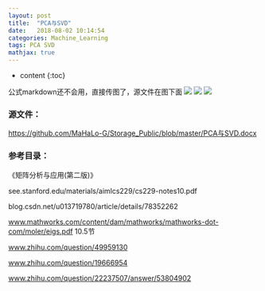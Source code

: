 ```yaml
---
layout: post
title:  "PCA与SVD"
date:   2018-08-02 10:14:54
categories: Machine_Learning
tags: PCA SVD
mathjax: true
---
```


* content
{:toc}



公式markdown还不会用，直接传图了，源文件在图下面
![](https://raw.githubusercontent.com/MaHaLo-G/Storage_Public/master/2018-08-02-1.jpg)
![](
https://raw.githubusercontent.com/MaHaLo-G/Storage_Public/master/2018-08-02-2.jpg)
![](
https://raw.githubusercontent.com/MaHaLo-G/Storage_Public/master/2018-08-02-3.jpg)

### 源文件：
https://github.com/MaHaLo-G/Storage_Public/blob/master/PCA与SVD.docx


### 参考目录：
《矩阵分析与应用(第二版)》

see.stanford.edu/materials/aimlcs229/cs229-notes10.pdf

blog.csdn.net/u013719780/article/details/78352262

www.mathworks.com/content/dam/mathworks/mathworks-dot-com/moler/eigs.pdf 10.5节

www.zhihu.com/question/49959130

www.zhihu.com/question/19666954

www.zhihu.com/question/22237507/answer/53804902
